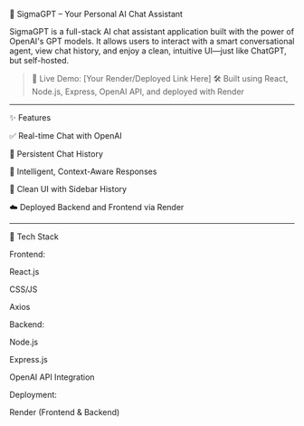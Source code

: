 🧠 SigmaGPT – Your Personal AI Chat Assistant

SigmaGPT is a full-stack AI chat assistant application built with the power of OpenAI's GPT models. It allows users to interact with a smart conversational agent, view chat history, and enjoy a clean, intuitive UI—just like ChatGPT, but self-hosted.

> 🚀 Live Demo: [Your Render/Deployed Link Here]
🛠 Built using React, Node.js, Express, OpenAI API, and deployed with Render




---

✨ Features

✅ Real-time Chat with OpenAI

📝 Persistent Chat History

🧠 Intelligent, Context-Aware Responses

🎨 Clean UI with Sidebar History

☁️ Deployed Backend and Frontend via Render


<!-- - 🔐 (User Authentication - removed in current version for simplicity) -->
---

🔧 Tech Stack

Frontend:

React.js

CSS/JS

Axios


Backend:

Node.js

Express.js

OpenAI API Integration


Deployment:

Render (Frontend & Backend)
